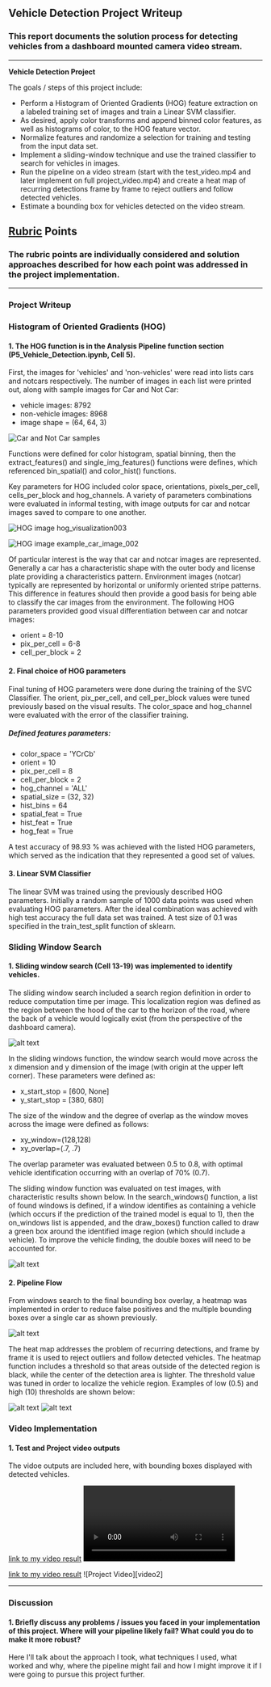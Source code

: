 ## Vehicle Detection Project Writeup
### This report documents the solution process for detecting vehicles from a dashboard mounted camera video stream.

---

**Vehicle Detection Project**

The goals / steps of this project include:

* Perform a Histogram of Oriented Gradients (HOG) feature extraction on a labeled training set of images and train a Linear SVM classifier.
* As desired, apply color transforms and append binned color features, as well as histograms of color, to the HOG feature vector.
* Normalize features and randomize a selection for training and testing from the input data set.
* Implement a sliding-window technique and use the trained classifier to search for vehicles in images.
* Run the pipeline on a video stream (start with the test_video.mp4 and later implement on full project_video.mp4) and create a heat map of recurring detections frame by frame to reject outliers and follow detected vehicles.
* Estimate a bounding box for vehicles detected on the video stream.

[//]: # (Image References)
[image1]: ./output_images/data_visualization.png
[image2]: ./output_images/hog_image_vis/hog_visualization003.png
[image3]: ./output_images/hog_image_vis/example_car_image_002.png
[image4]: ./output_images/sliding_windows_vis001.png
[image5]: ./output_images/test_image_bbox.png
[image6]: ./output_images/find_cars_heat_map_optimization_thres-2.png
[image7]: ./output_images/find_cars_heat_map_optimization_thres-0.5.png
[image8]: ./output_images/find_cars_heat_map_optimization_thres-10.png
[image9]: ./output_images/find_cars_heat_map_images.png
[video1]: ./output_videos/test_output.mp4
[video1]: ./output_videos/project_video.mp4

## [Rubric](https://review.udacity.com/#!/rubrics/513/view) Points
### The rubric points are individually considered and solution approaches described for how each point was addressed in the project implementation.  

---
### Project Writeup

### Histogram of Oriented Gradients (HOG)

#### 1. The HOG function is in the Analysis Pipeline function section (P5_Vehicle_Detection.ipynb, Cell 5).

First, the images for 'vehicles' and 'non-vehicles' were read into lists cars and notcars respectively. The number of images in each list were printed out, along with sample images for Car and Not Car:
* vehicle images:  8792
* non-vehicle images:  8968
* image shape = (64, 64, 3)

![Car and Not Car samples][image1]

Functions were defined for color histogram, spatial binning, then the extract_features() and single_img_features() functions were defines, which referenced bin_spatial() and color_hist() functions.

Key parameters for HOG included color space, orientations, pixels_per_cell, cells_per_block and hog_channels. A variety of parameters combinations were evaluated in informal testing, with image outputs for car and notcar images saved to compare to one another.

![HOG image hog_visualization003][image2]

![HOG image example_car_image_002][image3]

Of particular interest is the way that car and notcar images are represented. Generally a car has a characteristic shape with the outer body and license plate providing a characteristics pattern. Environment images (notcar) typically are represented by horizontal or uniformly oriented stripe patterns. This difference in features should then provide a good basis for being able to classify the car images from the environment. The following HOG parameters provided good visual differentiation between car and notcar images:
* orient = 8-10
* pix_per_cell = 6-8
* cell_per_block = 2

#### 2. Final choice of HOG parameters

Final tuning of HOG parameters were done during the training of the SVC Classifier. The orient, pix_per_cell, and cell_per_block values were tuned previously based on the visual results. The color_space and hog_channel were evaluated with the error of the classifier training.

##### Defined features parameters:
* color_space = 'YCrCb'
* orient = 10
* pix_per_cell = 8
* cell_per_block = 2
* hog_channel = 'ALL'
* spatial_size = (32, 32)
* hist_bins = 64
* spatial_feat = True
* hist_feat = True
* hog_feat = True

A test accuracy of 98.93 % was achieved with the listed HOG parameters, which served as the indication that they represented a good set of values.

#### 3. Linear SVM Classifier

The linear SVM was trained using the previously described HOG parameters. Initially a random sample of 1000 data points was used when evaluating HOG parameters. After the ideal combination was achieved with high test accuracy the full data set was trained. A test size of 0.1 was specified in the train_test_split function of sklearn.

### Sliding Window Search

#### 1. Sliding window search (Cell 13-19) was implemented to identify vehicles.

The sliding window search included a search region definition in order to reduce computation time per image. This localization region was defined as the region between the hood of the car to the horizon of the road, where the back of a vehicle would logically exist (from the perspective of the dashboard camera).

![alt text][image4]

In the sliding windows function, the window search would move across the x dimension and y dimension of the image (with origin at the upper left corner). These parameters were defined as:

* x_start_stop = [600, None]
* y_start_stop = [380, 680]

The size of the window and the degree of overlap as the window moves across the image were defined as follows:

* xy_window=(128,128)
* xy_overlap=(.7, .7)

The overlap parameter was evaluated between 0.5 to 0.8, with optimal vehicle identification occurring with an overlap of 70% (0.7).

The sliding window function was evaluated on test images, with characteristic results shown below. In the search_windows() function, a list of found windows is defined, if a window identifies as containing a vehicle (which occurs if the prediction of the trained model is equal to 1), then the on_windows list is appended, and the draw_boxes() function called to draw a green box around the identified image region (which should include a vehicle). To improve the vehicle finding, the double boxes will need to be accounted for.

![alt text][image5]

#### 2. Pipeline Flow

From windows search to the final bounding box overlay, a heatmap was implemented in order to reduce false positives and the multiple bounding boxes over a single car as shown previously.

![alt text][image6]

The heat map addresses the problem of recurring detections, and frame by frame it is used to reject outliers and follow detected vehicles. The heatmap function includes a threshold so that areas outside of the detected region is black, while the center of the detection area is lighter. The threshold value was tuned in order to localize the vehicle region. Examples of low (0.5) and high (10) thresholds are shown below:

![alt text][image7]
![alt text][image8]

### Video Implementation

#### 1. Test and Project video outputs

The vidoe outputs are included here, with bounding boxes displayed with detected vehicles.

[link to my video result](./output_videos/test_output.mp4)
![Test Video][video1]

[link to my video result](./output_videos/project_video.mp4)
![Project Video][video2]

---

### Discussion

#### 1. Briefly discuss any problems / issues you faced in your implementation of this project.  Where will your pipeline likely fail?  What could you do to make it more robust?

Here I'll talk about the approach I took, what techniques I used, what worked and why, where the pipeline might fail and how I might improve it if I were going to pursue this project further.  
